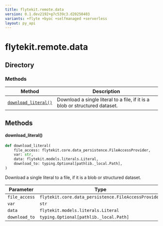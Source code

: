 ```yaml
---
title: flytekit.remote.data
version: 0.1.dev2192+g7c539c3.d20250403
variants: +flyte +byoc +selfmanaged +serverless
layout: py_api
---
```


# flytekit.remote.data

## Directory

### Methods

| Method | Description |
|-|-|
| [`download_literal()`](#download_literal) | Download a single literal to a file, if it is a blob or structured dataset. |


## Methods

#### download_literal()

```python
def download_literal(
    file_access: flytekit.core.data_persistence.FileAccessProvider,
    var: str,
    data: flytekit.models.literals.Literal,
    download_to: typing.Optional[pathlib._local.Path],
)
```
Download a single literal to a file, if it is a blob or structured dataset.


| Parameter | Type |
|-|-|
| `file_access` | `flytekit.core.data_persistence.FileAccessProvider` |
| `var` | `str` |
| `data` | `flytekit.models.literals.Literal` |
| `download_to` | `typing.Optional[pathlib._local.Path]` |

